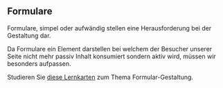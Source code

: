 ## Formulare ##

Formulare, simpel oder aufwändig stellen eine Herausforderung bei der Gestaltung dar.

Da Formulare ein Element darstellen bei welchem der Besucher unserer Seite nicht mehr passiv Inhalt
konsumiert sondern aktiv wird, müssen wir besonders aufpassen.

Studieren Sie [diese Lernkarten](https://old.reddit.com/r/webdev/comments/nm6wcl/18_cards_of_how_to_design_web_forms/)
zum Thema Formular-Gestaltung.